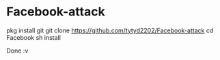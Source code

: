 # Facebook-attack
pkg install git
git clone https://github.com/tytyd2202/Facebook-attack
cd Facebook
sh install

Done :v
